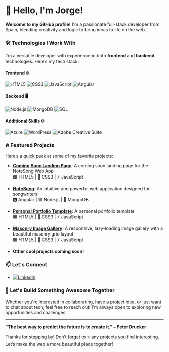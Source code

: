 # 👋 Hello, I'm Jorge!

**Welcome to my GitHub profile!** I'm a passionate full-stack developer from Spain, blending creativity and logic to bring ideas to life on the web.

### 🛠️ Technologies I Work With
I'm a versatile developer with experience in both **frontend** and **backend** technologies. Here’s my tech stack:

#### **Frontend** 🌐
![HTML5](https://img.shields.io/badge/-HTML5-E34F26?logo=html5&logoColor=white&style=flat-square) ![CSS3](https://img.shields.io/badge/-CSS3-1572B6?logo=css3&logoColor=white&style=flat-square) ![JavaScript](https://img.shields.io/badge/-JavaScript-F7DF1E?logo=javascript&logoColor=black&style=flat-square) ![Angular](https://img.shields.io/badge/-Angular-DD0031?logo=angular&logoColor=white&style=flat-square)

#### **Backend** 🖥️
 ![Node.js](https://img.shields.io/badge/-Node.js-339933?logo=node.js&logoColor=white&style=flat-square)  ![MongoDB](https://img.shields.io/badge/-MongoDB-47A248?logo=mongodb&logoColor=white&style=flat-square)  ![SQL](https://img.shields.io/badge/-SQL-4479A1?logo=MySQL&logoColor=white&style=flat-square)

#### **Additional Skills** ⚙️
![Azure](https://img.shields.io/badge/-Azure-0078D4?logo=microsoft-azure&logoColor=white&style=flat-square) ![WordPress](https://img.shields.io/badge/-WordPress-21759B?logo=wordpress&logoColor=white&style=flat-square) ![Adobe Creative Suite](https://img.shields.io/badge/-Adobe%20Creative%20Suite-FF0000?logo=adobe-creative-cloud&logoColor=white&style=flat-square)
### 🔥 Featured Projects
Here’s a quick peek at some of my favorite projects:

- **[Coming Soon Landing Page](https://jps-one.github.io/notesong/)**: A coming soon landing page for the NoteSong Web App  
  🟧 HTML5 | 🎨 CSS3 | ⚡ JavaScript

- **[NoteSong](https://notesong.netlify.app/)**: An intuitive and powerful web application designed for songwriters!  
  🅰️ Angular | 🟩 Node.js | 🍃 MongoDB

- **[Personal Portfolio Template](https://jps-one.github.io/portfolio-template/)**: A personal portfolio template  
  🟧 HTML5 | 🎨 CSS3 | ⚡ JavaScript

- **[Masonry Image Gallery](https://jps-one.github.io/masonry-local-album/)**: A responsive, lazy-loading image gallery with a beautiful masonry grid layout  
 🟧 HTML5 | 🎨 CSS3 | ⚡ JavaScript

- **Other cool projects coming soon!**


### 📫 Let's Connect
 * [![LinkedIn](https://img.shields.io/badge/-LinkedIn-0A66C2?logo=linkedin&logoColor=white&style=flat-square)](https://www.linkedin.com/in/jorge-pardo-semp/)


### 🚀 Let's Build Something Awesome Together
Whether you're interested in collaborating, have a project idea, or just want to chat about tech, feel free to reach out! I'm always open to exploring new opportunities and challenges.

---

**"The best way to predict the future is to create it." – Peter Drucker**

Thanks for stopping by! Don’t forget to ⭐ any projects you find interesting. Let’s make the web a more beautiful place together!
